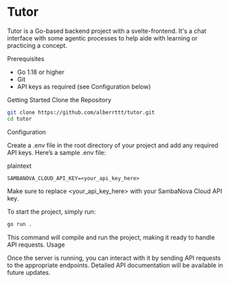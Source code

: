 # Tutor

Tutor is a Go-based backend project with a svelte-frontend. It's a chat interface with some agentic processes to help aide with learning or practicing a concept.

Prerequisites
- Go 1.18 or higher
- Git
- API keys as required (see Configuration below)

Getting Started
Clone the Repository

```bash
git clone https://github.com/alberrttt/tutor.git
cd tutor
```
Configuration

Create a .env file in the root directory of your project and add any required API keys. Here’s a sample .env file:

plaintext
```
SAMBANOVA_CLOUD_API_KEY=<your_api_key_here>
```
Make sure to replace <your_api_key_here> with your SambaNova Cloud API key.

To start the project, simply run:

```bash
go run .
```
This command will compile and run the project, making it ready to handle API requests.
Usage

Once the server is running, you can interact with it by sending API requests to the appropriate endpoints. Detailed API documentation will be available in future updates.